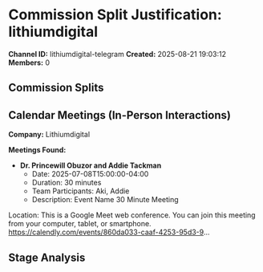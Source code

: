 # Commission Split Justification: lithiumdigital

**Channel ID:** lithiumdigital-telegram
**Created:** 2025-08-21 19:03:12
**Members:** 0

## Commission Splits


## Calendar Meetings (In-Person Interactions)

**Company:** Lithiumdigital

**Meetings Found:**

- **Dr. Princewill Obuzor and Addie Tackman**
  - Date: 2025-07-08T15:00:00-04:00
  - Duration: 30 minutes
  - Team Participants: Aki, Addie
  - Description: Event Name
30 Minute Meeting

Location: This is a Google Meet web conference.
You can join this meeting from your computer, tablet, or smartphone.
https://calendly.com/events/860da033-caaf-4253-95d3-9...

## Stage Analysis

